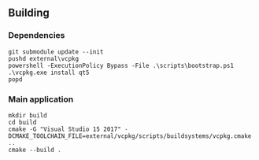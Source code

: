 ## Building

### Dependencies

```
git submodule update --init
pushd external\vcpkg
powershell -ExecutionPolicy Bypass -File .\scripts\bootstrap.ps1
.\vcpkg.exe install qt5
popd
```

### Main application

```
mkdir build
cd build
cmake -G "Visual Studio 15 2017" -DCMAKE_TOOLCHAIN_FILE=external/vcpkg/scripts/buildsystems/vcpkg.cmake ..
cmake --build .
```
